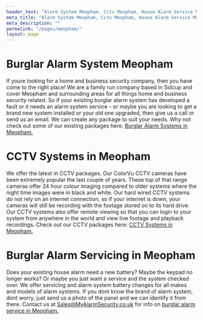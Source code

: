 ```yaml
---
header_text: "Alarm System Meopham, Cctv Meopham, House Alarm Service Meopham"
meta_title: "Alarm System Meopham, Cctv Meopham, House Alarm Service Meopham"
meta_description: ""
permalink: "/pages/meopham/"
layout: page
---
```


# Burglar Alarm System Meopham 

If youre looking for a home and business security company, then you have come to the right place! We are a family run company based in Sidcup and cover Meopham and surrounding areas for all things home and business security related. So if your existing burglar alarm system has developed a fault or it needs an alarm system service - or maybe you are looking to get a brand new system installed or your old one upgraded, then give us a call or send us an email. We can create any package to suit your needs. Why not check out some of our existing packages here: [Burglar Alarm Systems in Meopham.](../categories/burglar-alarms.php.html)

# CCTV Systems in Meopham 

We offer the latest in CCTV packages. Our ColorVu CCTV cameras have been extremely popular the last couple of years. These top of that range cameras offer 24 hour colour imaging compared to older systems where the night time images were in black and white. Our hard wired CCTV systems do not rely on an internet connection, so if your internet is down, your cameras will still be recording with the footage stored on to its hard drive. Our CCTV systems also offer remote viewing so that you can login to your system from anywhere in the world and view live footage and playback recordings. Check out our CCTV packages here: [CCTV Systems in Meopham.](../categories/cctv.php.html)

# Burglar Alarm Servicing in Meopham 

Does your existing house alarm need a new battery? Maybe the keypad no longer works? Or maybe you just want a service and the system checked over. We offer servicing and alarm system battery changes for all makes and models of alarm systems. If you dont know the brand of alarm system, dont worry, just send us a photo of the panel and we can identify it from there. Contact us at <Sales@MyAlarmSecurity.co.uk> for info on [burglar alarm service in Meopham.](../categories/servicing-and-repairs.php.html)